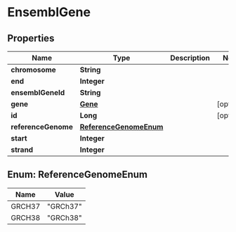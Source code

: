 # EnsemblGene

## Properties
Name | Type | Description | Notes
------------ | ------------- | ------------- | -------------
**chromosome** | **String** |  | 
**end** | **Integer** |  | 
**ensemblGeneId** | **String** |  | 
**gene** | [**Gene**](Gene.md) |  |  [optional]
**id** | **Long** |  |  [optional]
**referenceGenome** | [**ReferenceGenomeEnum**](#ReferenceGenomeEnum) |  | 
**start** | **Integer** |  | 
**strand** | **Integer** |  | 

<a name="ReferenceGenomeEnum"></a>
## Enum: ReferenceGenomeEnum
Name | Value
---- | -----
GRCH37 | &quot;GRCh37&quot;
GRCH38 | &quot;GRCh38&quot;
